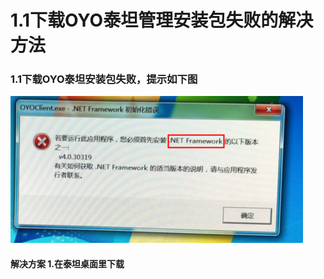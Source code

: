 # 1.1下载OYO泰坦管理安装包失败的解决方法

### 1.1下载OYO泰坦安装包失败，提示如下图

![](../../../.gitbook/assets/image%20%28126%29.png)

####           解决方案 1.在泰坦桌面里下载


